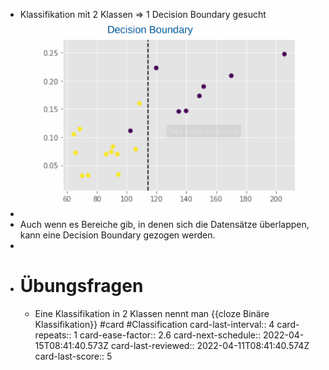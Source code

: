 - Klassifikation mit 2 Klassen => 1 Decision Boundary gesucht
- ![image.png](../assets/image_1647938017161_0.png)
- Auch wenn es Bereiche gib, in denen sich die Datensätze überlappen, kann eine Decision Boundary gezogen werden.
-
- # Übungsfragen
	- Eine Klassifikation in 2 Klassen nennt man {{cloze Binäre Klassifikation}} #card #Classification
	  card-last-interval:: 4
	  card-repeats:: 1
	  card-ease-factor:: 2.6
	  card-next-schedule:: 2022-04-15T08:41:40.573Z
	  card-last-reviewed:: 2022-04-11T08:41:40.574Z
	  card-last-score:: 5